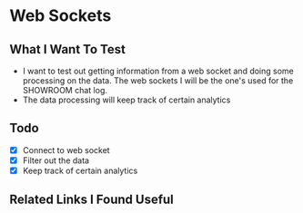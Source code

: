 # Web Sockets

## What I Want To Test

* I want to test out getting information from a web socket and doing some processing on the data. The web sockets I will be the one's used for the SHOWROOM chat log.
* The data processing will keep track of certain analytics

## Todo

- [x] Connect to web socket
- [x] Filter out the data
- [x] Keep track of certain analytics

## Related Links I Found Useful
